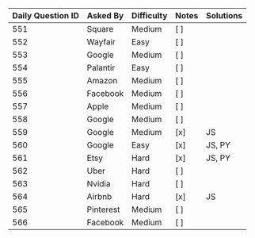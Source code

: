 Daily Question ID | Asked By | Difficulty | Notes | Solutions 
----------------- | -------- | ---------- | ----- | ---------
551 | Square | Medium | [ ] |
552 | Wayfair | Easy | [ ] |
553 | Google | Medium | [ ] |
554 | Palantir | Easy | [ ] |
555 | Amazon | Medium | [ ] |
556 | Facebook | Medium | [ ] |
557 | Apple | Medium | [ ] |
558 | Google | Medium | [ ] |
559 | Google | Medium | [x] | JS
560 | Google | Easy | [x] | JS, PY
561 | Etsy | Hard | [x] | JS, PY
562 | Uber | Hard | [ ] |
563 | Nvidia | Hard | [ ] |
564 | Airbnb | Hard | [x] | JS
565 | Pinterest | Medium | [ ] |
566 | Facebook| Medium | [ ] |
